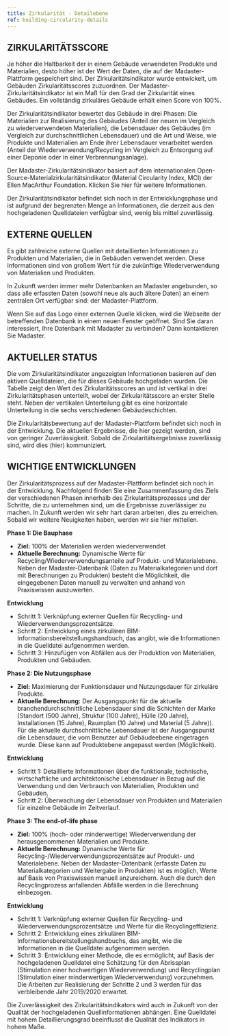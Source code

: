 ```yaml
---
title: Zirkularität - Detailebene
ref: building-circularity-details
---
```


## ZIRKULARITÄTSSCORE
Je höher die Haltbarkeit der in einem Gebäude verwendeten Produkte und Materialien, desto höher ist der Wert der Daten, die auf der Madaster-Plattform gespeichert sind. Der Zirkularitätsindikator wurde entwickelt, um Gebäuden Zirkularitätsscores zuzuordnen. Der Madaster-Zirkularitätsindikator ist ein Maß für den Grad der Zirkularität eines Gebäudes. Ein vollständig zirkuläres Gebäude erhält einen Score von 100%.

Der Zirkularitätsindikator bewertet das Gebäude in drei Phasen: Die Materialien zur Realisierung des Gebäudes (Anteil der neuen im Vergleich zu wiederverwendeten Materialien), die Lebensdauer des Gebäudes (im Vergleich zur durchschnittlichen Lebensdauer) und die Art und Weise, wie Produkte und Materialien am Ende ihrer Lebensdauer verarbeitet werden (Anteil der Wiederverwendung/Recycling im Vergleich zu Entsorgung auf einer Deponie oder in einer Verbrennungsanlage).

Der Madaster-Zirkularitätsindikator basiert auf dem internationalen Open-Source-Materialzirkularitätsindikator (Material Circularity Index, MCI) der Ellen MacArthur Foundation. Klicken Sie hier für weitere Informationen.

Der Zirkularitätsindikator befindet sich noch in der Entwicklungsphase und ist aufgrund der begrenzten Menge an Informationen, die derzeit aus den hochgeladenen Quelldateien verfügbar sind, wenig bis mittel zuverlässig.

## EXTERNE QUELLEN
Es gibt zahlreiche externe Quellen mit detaillierten Informationen zu Produkten und Materialien, die in Gebäuden verwendet werden. Diese Informationen sind von großem Wert für die zukünftige Wiederverwendung von Materialien und Produkten.

In Zukunft werden immer mehr Datenbanken an Madaster angebunden, so dass alle erfassten Daten (sowohl neue als auch ältere Daten) an einem zentralen Ort verfügbar sind: der Madaster-Plattform.

Wenn Sie auf das Logo einer externen Quelle klicken, wird die Webseite der betreffenden Datenbank in einem neuen Fenster geöffnet. Sind Sie daran interessiert, Ihre Datenbank mit Madaster zu verbinden? Dann kontaktieren Sie Madaster.

## AKTUELLER STATUS
Die vom Zirkularitätsindikator angezeigten Informationen basieren auf den aktiven Quelldateien, die für dieses Gebäude hochgeladen wurden. Die Tabelle zeigt den Wert des Zirkularitätsscores an und ist vertikal in drei Zirkularitätsphasen unterteilt, wobei der Zirkularitätsscore an erster Stelle steht. Neben der vertikalen Unterteilung gibt es eine horizontale Unterteilung in die sechs verschiedenen Gebäudeschichten.

Die Zirkularitätsbewertung auf der Madaster-Plattform befindet sich noch in der Entwicklung. Die aktuellen Ergebnisse, die hier gezeigt werden, sind von geringer Zuverlässigkeit. Sobald die Zirkularitätsergebnisse zuverlässig sind, wird dies (hier) kommuniziert.

## WICHTIGE ENTWICKLUNGEN
Der Zirkularitätsprozess auf der Madaster-Plattform befindet sich noch in der Entwicklung. Nachfolgend finden Sie eine Zusammenfassung des Ziels der verschiedenen Phasen innerhalb des Zirkularitätsprozesses und der Schritte, die zu unternehmen sind, um die Ergebnisse zuverlässiger zu machen. In Zukunft werden wir sehr hart daran arbeiten, dies zu erreichen. Sobald wir weitere Neuigkeiten haben, werden wir sie hier mitteilen.

**Phase 1: Die Bauphase**

* **Ziel:** 100% der Materialien werden wiederverwendet
* **Aktuelle Berechnung:** Dynamische Werte für Recycling/Wiederverwendungsanteile auf Produkt- und Materialebene. Neben der Madaster-Datenbank (Daten zu Materialkategorien und dort mit Berechnungen zu Produkten) besteht die Möglichkeit, die eingegebenen Daten manuell zu verwalten und anhand von Praxiswissen auszuwerten.

**Entwicklung**
* Schritt 1: Verknüpfung externer Quellen für Recycling- und Wiederverwendungsprozentsätze.
* Schritt 2: Entwicklung eines zirkulären BIM-Informationsbereitstellungshandbuch, das angibt, wie die Informationen in die Quelldatei aufgenommen werden.
* Schritt 3: Hinzufügen von Abfällen aus der Produktion von Materialien, Produkten und Gebäuden.

**Phase 2: Die Nutzungsphase**

* **Ziel:** Maximierung der Funktionsdauer und Nutzungsdauer für zirkuläre Produkte.
* **Aktuelle Berechnung:** Der Ausgangspunkt für die aktuelle branchendurchschnittliche Lebensdauer sind die Schichten der Marke (Standort (500 Jahre), Struktur (100 Jahre), Hülle (20 Jahre), Installationen (15 Jahre), Raumplan (10 Jahre) und Material (5 Jahre)). Für die aktuelle durchschnittliche Lebensdauer ist der Ausgangspunkt die Lebensdauer, die vom Benutzer auf Gebäudeebene eingetragen wurde. Diese kann auf Produktebene angepasst werden (Möglichkeit).

**Entwicklung**
* Schritt 1: Detaillierte Informationen über die funktionale, technische, wirtschaftliche und architektonische Lebensdauer in Bezug auf die Verwendung und den Verbrauch von Materialien, Produkten und Gebäuden.
* Schritt 2: Überwachung der Lebensdauer von Produkten und Materialien für einzelne Gebäude im Zeitverlauf.

**Phase 3: The end-of-life phase**

* **Ziel:** 100% (hoch- oder minderwertige) Wiederverwendung der herausgenommenen Materialien und Produkte.
* **Aktuelle Berechnung:** Dynamische Werte für Recycling-/Wiederverwendungsprozentsätze auf Produkt- und Materialebene. Neben der Madaster-Datenbank (erfasste Daten zu Materialkategorien und Weitergabe in Produkten) ist es möglich, Werte auf Basis von Praxiswissen manuell anzureichern. Auch die durch den Recyclingprozess anfallenden Abfälle werden in die Berechnung einbezogen.

**Entwicklung**
* Schritt 1: Verknüpfung externer Quellen für Recycling- und Wiederverwendungsprozentsätze und Werte für die Recyclingeffizienz.
* Schritt 2: Entwicklung eines zirkulären BIM-Informationsbereitstellungshandbuchs, das angibt, wie die Informationen in die Quelldatei aufgenommen werden.
* Schritt 3: Entwicklung einer Methode, die es ermöglicht, auf Basis der hochgeladenen Quelldatei eine Schätzung für den Abrissplan (Stimulation einer hochwertigen Wiederverwendung) und Recyclingplan (Stimulation einer minderwertigen Wiederverwendung) vorzunehmen. 
Die Arbeiten zur Realisierung der Schritte 2 und 3 werden für das verbleibende Jahr 2019/2020 erwartet.

Die Zuverlässigkeit des Zirkularitätsindikators wird auch in Zukunft von der Qualität der hochgeladenen Quellinformationen abhängen. Eine Quelldatei mit hohem Detaillierungsgrad beeinflusst die Qualität des Indikators in hohem Maße. 
